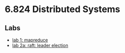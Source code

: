 # 6.824 Distributed Systems

## Labs

- [lab 1: mapreduce](./Labs/lab1/Lab_1.pdf)
- [lab 2a: raft: leader election](./Labs/lab2/Lab_2A.pdf)
